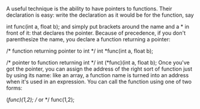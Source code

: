 A useful technique is the ability to have pointers to functions. Their declaration is easy: write the declaration as it would be for the function, say

int func(int a, float b);
and simply put brackets around the name and a * in front of it: that declares the pointer. Because of precedence, if you don't parenthesize the name, you declare a function returning a pointer:

/* function returning pointer to int */
int *func(int a, float b);

/* pointer to function returning int */
int (*func)(int a, float b);
Once you've got the pointer, you can assign the address of the right sort of function just by using its name: like an array, a function name is turned into an address when it's used in an expression. You can call the function using one of two forms:

(*func)(1,2);
/* or */
func(1,2);

